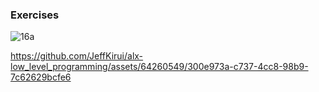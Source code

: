 ### Exercises

![16a](https://github.com/JeffKirui/alx-low_level_programming/assets/64260549/9d7b85ee-3195-447e-8c93-7820643d01c5)

https://github.com/JeffKirui/alx-low_level_programming/assets/64260549/300e973a-c737-4cc8-98b9-7c62629bcfe6
